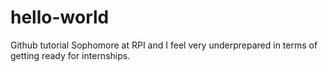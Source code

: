 # hello-world
Github tutorial
Sophomore at RPI and I feel very underprepared in terms of getting ready for internships.
